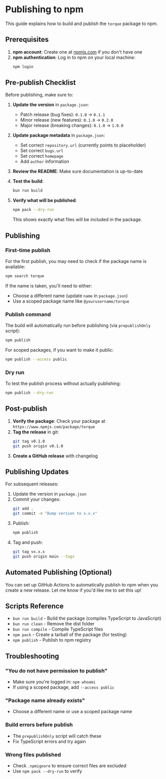 # Publishing to npm

This guide explains how to build and publish the `torque` package to npm.

## Prerequisites

1. **npm account**: Create one at [npmjs.com](https://www.npmjs.com/signup) if you don't have one
2. **npm authentication**: Log in to npm on your local machine:
   ```bash
   npm login
   ```

## Pre-publish Checklist

Before publishing, make sure to:

1. **Update the version** in `package.json`:
   - Patch release (bug fixes): `0.1.0` → `0.1.1`
   - Minor release (new features): `0.1.0` → `0.2.0`
   - Major release (breaking changes): `0.1.0` → `1.0.0`

2. **Update package metadata** in `package.json`:
   - Set correct `repository.url` (currently points to placeholder)
   - Set correct `bugs.url`
   - Set correct `homepage`
   - Add `author` information

3. **Review the README**: Make sure documentation is up-to-date

4. **Test the build**:
   ```bash
   bun run build
   ```

5. **Verify what will be published**:
   ```bash
   npm pack --dry-run
   ```
   This shows exactly what files will be included in the package.

## Publishing

### First-time publish

For the first publish, you may need to check if the package name is available:

```bash
npm search torque
```

If the name is taken, you'll need to either:
- Choose a different name (update `name` in `package.json`)
- Use a scoped package name like `@yourusername/torque`

### Publish command

The build will automatically run before publishing (via `prepublishOnly` script):

```bash
npm publish
```

For scoped packages, if you want to make it public:

```bash
npm publish --access public
```

### Dry run

To test the publish process without actually publishing:

```bash
npm publish --dry-run
```

## Post-publish

1. **Verify the package**: Check your package at `https://www.npmjs.com/package/torque`
2. **Tag the release** in git:
   ```bash
   git tag v0.1.0
   git push origin v0.1.0
   ```
3. **Create a GitHub release** with changelog

## Publishing Updates

For subsequent releases:

1. Update the version in `package.json`
2. Commit your changes:
   ```bash
   git add .
   git commit -m "Bump version to x.x.x"
   ```
3. Publish:
   ```bash
   npm publish
   ```
4. Tag and push:
   ```bash
   git tag vx.x.x
   git push origin main --tags
   ```

## Automated Publishing (Optional)

You can set up GitHub Actions to automatically publish to npm when you create a new release. Let me know if you'd like me to set this up!

## Scripts Reference

- `bun run build` - Build the package (compiles TypeScript to JavaScript)
- `bun run clean` - Remove the dist folder
- `bun run compile` - Compile TypeScript files
- `npm pack` - Create a tarball of the package (for testing)
- `npm publish` - Publish to npm registry

## Troubleshooting

### "You do not have permission to publish"
- Make sure you're logged in: `npm whoami`
- If using a scoped package, add `--access public`

### "Package name already exists"
- Choose a different name or use a scoped package name

### Build errors before publish
- The `prepublishOnly` script will catch these
- Fix TypeScript errors and try again

### Wrong files published
- Check `.npmignore` to ensure correct files are excluded
- Use `npm pack --dry-run` to verify

